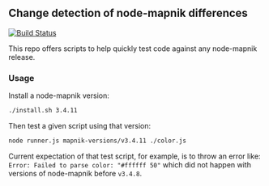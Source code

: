 ## Change detection of node-mapnik differences

[![Build Status](https://travis-ci.org/mapnik/change-detection.svg?branch=master)](https://travis-ci.org/mapnik/change-detection)

This repo offers scripts to help quickly test code against any node-mapnik release.

### Usage

Install a node-mapnik version:

```sh
./install.sh 3.4.11
```

Then test a given script using that version:

```sh
node runner.js mapnik-versions/v3.4.11 ./color.js
```

Current expectation of that test script, for example, is to throw an error like: `Error: Failed to parse color: "#ffffff 50"` which did not happen with versions of node-mapnik before `v3.4.8`.
